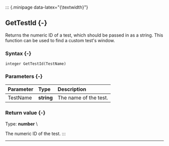 ::: {.minipage data-latex="{\textwidth}"}
## GetTestId {-}

Returns the numeric ID of a test, which should be passed in as a string. This function can be used to find a custom test's window.

### Syntax {-}

```{sql}
integer GetTestId(TestName)
```

### Parameters {-}

**Parameter** | **Type** | **Description**
| :-- | :-- | :-- |
TestName | **string** | The name of the test.

### Return value {-}

Type: **number** \

The numeric ID of the test.
:::

***
